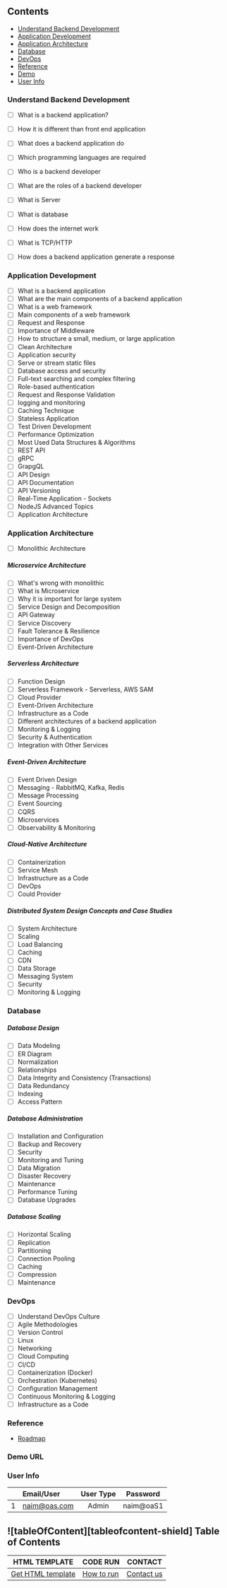 <!-- TABLE OF CONTENTS -->
## Contents
* [Understand Backend Development](#understand-backend-development)
* [Application Development](#application-development)
* [Application Architecture](#application-architecture)
* [Database](#database)
* [DevOps](#devOps)
* [Reference](#reference)
* [Demo](#demo-url)
* [User Info](#user-info)

### Understand Backend Development
- [ ] What is a backend application?
- [ ] How it is different than front end application
- [ ] What does a backend application do
- [ ] Which programming languages are required
- [ ] Who is a backend developer
- [ ] What are the roles of a backend developer
- [ ] What is Server
- [ ] What is database
- [ ] How does the internet work
- [ ] What is TCP/HTTP
- [ ] How does a backend application generate a response


### Application Development
- [ ] What is a backend application
- [ ] What are the main components of a backend application
- [ ] What is a web framework
- [ ] Main components of a web framework
- [ ] Request and Response
- [ ] Importance of Middleware
- [ ] How to structure a small, medium, or large application
- [ ] Clean Architecture
- [ ] Application security
- [ ] Serve or stream static files
- [ ] Database access and security
- [ ] Full-text searching and complex filtering
- [ ] Role-based authentication
- [ ] Request and Response Validation
- [ ] logging and monitoring
- [ ] Caching Technique
- [ ] Stateless Application
- [ ] Test Driven Development
- [ ] Performance Optimization
- [ ] Most Used Data Structures & Algorithms
- [ ] REST API
- [ ] gRPC
- [ ] GrapgQL
- [ ] API Design
- [ ] API Documentation
- [ ] API Versioning
- [ ] Real-Time Application - Sockets
- [ ] NodeJS Advanced Topics
- [ ] Application Architecture

### Application Architecture
- [ ] Monolithic Architecture
##### Microservice Architecture
- [ ] What's wrong with monolithic
- [ ] What is Microservice
- [ ] Why it is important for large system
- [ ] Service Design and Decomposition
- [ ] API Gateway
- [ ] Service Discovery
- [ ] Fault Tolerance & Resilience
- [ ] Importance of DevOps
- [ ] Event-Driven Architecture
##### Serverless Architecture
- [ ] Function Design
- [ ] Serverless Framework - Serverless, AWS SAM
- [ ] Cloud Provider
- [ ] Event-Driven Architecture
- [ ] Infrastructure as a Code
- [ ] Different architectures of a backend application
- [ ] Monitoring & Logging
- [ ] Security & Authentication
- [ ] Integration with Other Services
##### Event-Driven Architecture
- [ ] Event Driven Design
- [ ] Messaging - RabbitMQ, Kafka, Redis
- [ ] Message Processing
- [ ] Event Sourcing
- [ ] CQRS
- [ ] Microservices
- [ ] Observability & Monitoring
##### Cloud-Native Architecture
- [ ] Containerization
- [ ] Service Mesh
- [ ] Infrastructure as a Code
- [ ] DevOps
- [ ] Could Provider
##### Distributed System Design Concepts and Case Studies
- [ ] System Architecture
- [ ] Scaling
- [ ] Load Balancing
- [ ] Caching
- [ ] CDN
- [ ] Data Storage
- [ ] Messaging System
- [ ] Security
- [ ] Monitoring & Logging

### Database

##### Database Design
- [ ] Data Modeling
- [ ] ER Diagram
- [ ] Normalization
- [ ] Relationships
- [ ] Data Integrity and Consistency (Transactions)
- [ ] Data Redundancy
- [ ] Indexing
- [ ] Access Pattern
##### Database Administration
- [ ] Installation and Configuration
- [ ] Backup and Recovery
- [ ] Security
- [ ] Monitoring and Tuning
- [ ] Data Migration
- [ ] Disaster Recovery
- [ ] Maintenance
- [ ] Performance Tuning
- [ ] Database Upgrades
##### Database Scaling
- [ ] Horizontal Scaling
- [ ] Replication
- [ ] Partitioning
- [ ] Connection Pooling
- [ ] Caching
- [ ] Compression
- [ ] Maintenance

### DevOps
- [ ] Understand DevOps Culture
- [ ] Agile Methodologies
- [ ] Version Control
- [ ] Linux
- [ ] Networking
- [ ] Cloud Computing
- [ ] CI/CD
- [ ] Containerization (Docker)
- [ ] Orchestration (Kubernetes)
- [ ] Configuration Management
- [ ] Continuous Monitoring & Logging
- [ ] Infrastructure as a Code

### Reference
- [Roadmap](https://roadmap.sh/roadmaps)

### Demo URL


### User Info

|  | Email/User   |      User Type       |  Password | 
|----------|:-------------|:------:|:------:|
| 1 | naim@oas.com | Admin | naim@oaS1 |



<!-- TABLE OF CONTENTS -->

## ![tableOfContent][tableofcontent-shield] Table of Contents

| HTML TEMPLATE                            | CODE RUN                   | CONTACT                    |
| ---------------------------------------- | -------------------------- | -------------------------- |
| [Get HTML template](#-get-html-template) | [How to run](#-how-to-run) | [Contact us](#-contact-us) |

